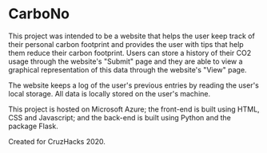 # CarboNo
This project was intended to be a website that helps the user keep track of their personal carbon footprint and provides the user with tips that help them reduce their carbon footprint. Users can store a history of their CO2 usage through the website's "Submit" page and they are able to view a graphical representation of this data through the website's "View" page.

The website keeps a log of the user's previous entries by reading the user's local storage. All data is locally stored on the user's machine.

This project is hosted on Microsoft Azure; the front-end is built using HTML, CSS and Javascript; and the back-end is built using Python and the package Flask.

Created for CruzHacks 2020.
